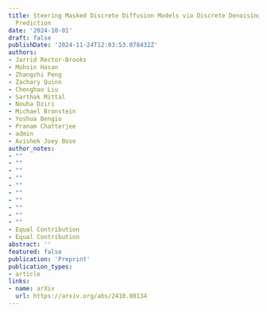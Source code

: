 ```yaml
---
title: Steering Masked Discrete Diffusion Models via Discrete Denoising Posterior
  Prediction
date: '2024-10-01'
draft: false
publishDate: '2024-11-24T12:03:53.078432Z'
authors:
- Jarrid Rector-Brooks
- Mohsin Hasan
- Zhangzhi Peng
- Zachary Quinn
- Chenghao Liu
- Sarthak Mittal
- Nouha Dziri
- Michael Bronstein
- Yoshua Bengio
- Pranam Chatterjee
- admin
- Avishek Joey Bose
author_notes:
- ""
- ""
- ""
- ""
- ""
- ""
- ""
- ""
- ""
- ""
- Equal Contribution
- Equal Contribution
abstract: ''
featured: false
publication: 'Preprint'
publication_types:
- article
links:
- name: arXiv
  url: https://arxiv.org/abs/2410.08134
---
```


